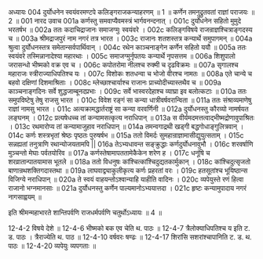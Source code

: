 अध्यायः 004
दुर्योधनेन स्वयंवरमण्टपे कलिङ्गराजकन्याहरणम् ॥ 1 ॥ कर्णेन तमनुद्रुतवतां राज्ञां पराजयः ॥ 2 ॥
001	नारद उवाच 
001a	कर्णस्तु समवाप्यैवमस्त्रं भार्गवनन्दनात् ।
001c	दुर्योधनेन सहितो मुमुदे भरतर्षभ ॥
002a	ततः कदाचिद्राजानः समाजग्मुः स्वयंवरे ।
002c	कलिङ्गविषये राजन्राज्ञश्चित्राङ्गदस्य च ॥
003a	श्रीमद्राजपुरं नाम नगरं तत्र भारत ।
003c	राजानः शतशस्तत्र कन्यार्थे समुपागमन् ॥
004a	श्रुत्वा दुर्योधनस्तत्र समेतान्सर्वपार्थिवान् ।
004c	रथेन काञ्चनाङ्गेन कर्णेन सहितो ययौ ॥
005a	ततः स्वयंवरे तस्मिन्नानादेश्या महारथाः ।
005c	समाजग्मुर्नृपतयः कन्यार्थे नृपसत्तम ॥
006a	शिशुपालो जरासन्धो भीष्मको वक्र एव च ।
006c	कपोतरोमा नीलश्च रुक्मी च दृढविक्रमः ॥
007a	सृगालश्च महाराजः स्त्रीराज्याधिपतिश्च यः ।
007c	विशोकः शतधन्वा च भोजो वीरश्च नामतः ॥
008a	एते चान्ये च बहवो दक्षिणां दिशमाश्रिताः ।
008c	म्लेच्छाश्चार्याश्च राजानः प्राच्योदीच्यास्तथैव च ॥
009a	काञ्चनाङ्गदिनः सर्वे शुद्धजाम्बूनदप्रभाः ।
009c	सर्वे भास्वरदेहाश्च व्याघ्रा इव बलोत्कटाः ॥
010a	ततः समुपविष्टेषु तेषु राजसु भारत ।
010c	विवेश रङ्गं सा कन्या धात्रीवर्षवरान्विता ॥
011a	ततः संश्राव्यमाणेषु राज्ञां नामसु भारत ।
011c	अत्यक्रामद्धार्तराष्ट्रं सा कन्या वरवर्णिनी ॥
012a	दुर्योधनस्तु कौरव्यो नामर्षयत लङ्घनम् ।
012c	प्रत्यषेधच्च तां कन्यामसत्कृत्य नराधिपान् ॥
013a	स वीर्यमदमत्तत्वाद्भीष्मद्रोणावुपाश्रितः ।
013c	रथमारोप्य तां कन्यामाजुहाव नराधिपान् ॥
014a	तमन्वगाद्रथी खड्गी बद्धगोधाङ्गुलित्रवान् ।
014c	कर्णः शस्त्रभृतां श्रेष्ठः पृष्ठतः पुरुषर्षभ ॥
015a	ततो विमर्दः सुमहान्राज्ञामासीद्युयुत्सताम् ।
015c	सन्नह्यतां तनुत्राणि रथान्योजयतामपि ||
016a	तेऽभ्यधावन्त सङ्क्रुद्धाः कर्णदुर्योधनावुभौ ।
016c	शरवर्षाणि मुञ्चन्तो मेघाः पर्वतयोरिव ॥
017a	कर्णस्तेषामापततामेकैकेन शरेण ह ।
017c	धनूंषि च शरव्रातान्पातयामास भूतले ॥
018a	ततो विधनुषः कांश्चित्कांश्चिदुद्यतकार्मुकान् ।
018c	कांश्चिदुत्सृजतो बाणान्रथशक्तिगदास्तथा ॥
019a	लाघवाद्व्याकुलीकृत्य कर्णः प्रहरतां वरः ।
019c	हतसूतांश्च भूयिष्ठान्स विजिग्ये नराधिपान् ॥
020a	ते स्वयं वाहयन्तोऽश्वान्याहि याहीति वादिनः ।
020c	व्यपेयुस्ते रणं हित्वा राजानो भग्नमानसाः ॥
021a	दुर्योधनस्तु कर्णेन पाल्यमानोऽभ्ययात्तदा ।
021c	हृष्टः कन्यामुपादाय नगरं नागसाह्वयम् ॥ 

इति श्रीमन्महाभारते शान्तिपर्वणि राजधर्मपर्वणि चतुर्थोऽध्यायः ॥ 4 ॥

12-4-2 विषये देशे ॥ 12-4-6 भीष्मको बक एव चेति थ. पाठः ॥ 12-4-7 त्रैलोक्याधिपतिश्च य इति ट. ड. पाठः । त्रैराज्येति थ. पाठ ॥ 12-4-10 वर्षवरः षण्ढः ॥ 12-4-17 शिरांसि सशरांश्चापानिति ट. ड. थ. पाठः ॥ 12-4-20 व्यपेयुः व्यपगताः ॥
